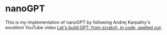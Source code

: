 # nanoGPT
This is my implementation of nanoGPT by following Andrej Karpathy's excellent YouTube video [Let's build GPT: from scratch, in code, spelled out](https://www.youtube.com/watch?v=kCc8FmEb1nY&t=1s).
